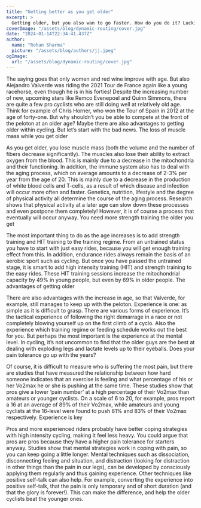 ```yaml
---
title: "Getting better as you get older"
excerpt: >
  Getting older, but you also wan to go faster. How do you do it? Luckily getting older at cycling also has his upsides.
coverImage: "/assets/blog/dynamic-routing/cover.jpg"
date: "2024-01-14T22:34:41.437Z"
author:
  name: "Rohan Sharma"
  picture: "/assets/blog/authors/jj.jpeg"
ogImage:
  url: "/assets/blog/dynamic-routing/cover.jpg"
---
```


The saying goes that only women and red wine improve with age. But also Alejandro Valverde was riding the 2021 Tour de France again like a young racehorse, even though he is in his forties! Despite the increasing number of new, upcoming stars like Remco Evenepoel and Quinn Simmons, there are quite a few pro cyclists who are still doing well at relatively old age. Think for example of Chris Horner, who won the Tour of Spain in 2012 at the age of forty-one. But why shouldn’t you be able to compete at the front of the peloton at an older age? Maybe there are also advantages to getting older within cycling. But let’s start with the bad news.
The loss of muscle mass while you get older


As you get older, you lose muscle mass (both the volume and the number of fibers decrease significantly). The muscles also lose their ability to extract oxygen from the blood. This is mainly due to a decrease in the mitochondria and their functioning. In addition, the immune system also has to deal with the aging process, which on average amounts to a decrease of 2-3% per year from the age of 20. This is mainly due to a decrease in the production of white blood cells and T-cells, as a result of which disease and infection will occur more often and faster. Genetics, nutrition, lifestyle and the degree of physical activity all determine the course of the aging process. Research shows that physical activity at a later age can slow down these processes and even postpone them completely! However, it is of course a process that eventually will occur anyway.
You need more strength training the older you get


The most important thing to do as the age increases is to add strength training and HIT training to the training regime. From an untrained status you have to start with just easy rides, because you will get enough training effect from this. In addition, endurance rides always remain the basis of an aerobic sport such as cycling. But once you have passed the untrained stage, it is smart to add high intensity training (HIT) and strength training to the easy rides. These HIT training sessions increase the mitochondrial capacity by 49% in young people, but even by 69% in older people.
The advantages of getting older


There are also advantages with the increase in age, so that Valverde, for example, still manages to keep up with the peloton. Experience is one: as simple as it is difficult to grasp. There are various forms of experience. It’s the tactical experience of following the right demarrage in a race or not completely blowing yourself up on the first climb of a cyclo. Also the experience which training regime or feeding schedule works out the best for you. But perhaps the most important is the experience at the mental level. In cycling, it’s not uncommon to find that the older guys are the best at dealing with exploding legs and lactate levels up to their eyeballs.
Does your pain tolerance go up with the years?


Of course, it is difficult to measure who is suffering the most pain, but there are studies that have measured the relationship between how hard someone indicates that an exercise is feeling and what percentage of his or her Vo2max he or she is pushing at the same time. These studies show that pros give a lower ‘pain number’ at a high percentage of their Vo2max than amateurs or younger cyclists. On a scale of 6 to 20, for example, pros report a 16 at an average of 89% of their Vo2max, while amateurs and young cyclists at the 16-level were found to push 81% and 83% of their Vo2max respectively.
Experience is key


Pros and more experienced riders probably have better coping strategies with high intensity cycling, making it feel less heavy. You could argue that pros are pros because they have a higher pain tolerance for starters anyway. Studies show that mental strategies work in coping with pain, so you can keep going a little longer. Mental techniques such as dissociation, disconnecting feeling and situation, and distraction (looking for distraction in other things than the pain in our legs), can be developed by consciously applying them regularly and thus gaining experience. Other techniques like positive self-talk can also help. For example, converting the experience into positive self-talk, that the pain is only temporary and of short duration (and that the glory is forever!). This can make the difference, and help the older cyclists beat the younger ones.